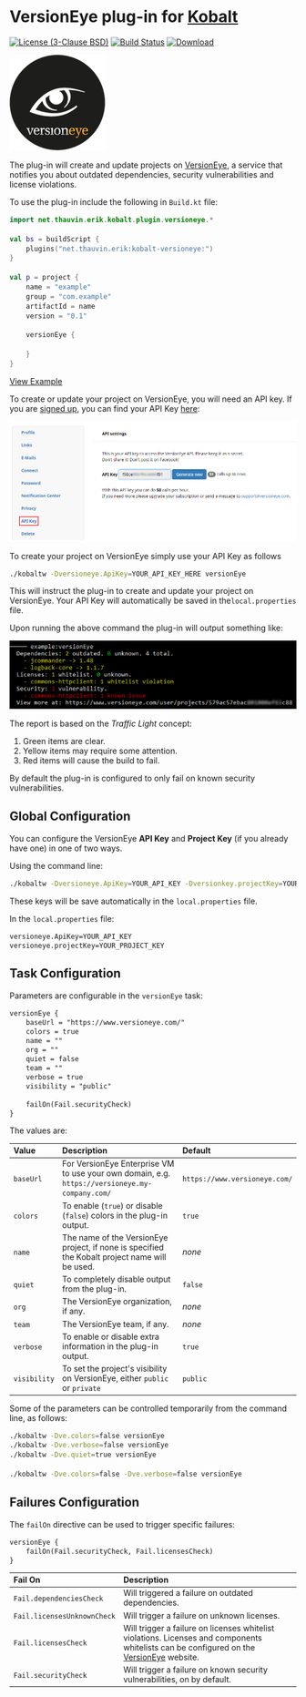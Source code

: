 # VersionEye plug-in for [Kobalt](http://beust.com/kobalt/home/index.html)

[![License (3-Clause BSD)](https://img.shields.io/badge/license-BSD%203--Clause-blue.svg?style=flat-square)](http://opensource.org/licenses/BSD-3-Clause) [![Build Status](https://travis-ci.org/ethauvin/kobalt-versioneye.svg?branch=master)](https://travis-ci.org/ethauvin/kobalt-versioneye) [![Download](https://api.bintray.com/packages/ethauvin/maven/kobalt-versioneye/images/download.svg) ](https://bintray.com/ethauvin/maven/kobalt-versioneye/_latestVersion)

[![VersionEye Logo](src/site/images/VersionEyeLogo.png)](https://www.versioneye.com)

The plug-in will create and update projects on [VersionEye](https://www.versioneye.com/), a service that notifies you about outdated dependencies, security vulnerabilities and license violations.

To use the plug-in include the following in `Build.kt` file:

```kotlin
import net.thauvin.erik.kobalt.plugin.versioneye.*

val bs = buildScript {
    plugins("net.thauvin.erik:kobalt-versioneye:")
}

val p = project {
    name = "example"
    group = "com.example"
    artifactId = name
    version = "0.1"
    
    versionEye {
    
    }
}
```
[View Example](https://github.com/ethauvin/kobalt-versioneye/blob/master/example/kobalt/src/Build.kt)

To create or update your project on VersionEye, you will need an API key. If you are [signed up](https://www.versioneye.com/signup), you can find your API Key [here](https://www.versioneye.com/settings/api):

[![VersionEye API Key](src/site/images/VersionEyeApiKey.png)](https://www.versioneye.com/settings/api)

To create your project on VersionEye simply use your API Key as follows

```bash
./kobaltw -Dversioneye.ApiKey=YOUR_API_KEY_HERE versionEye
```

This will instruct the plug-in to create and update your project on VersionEye. Your API Key will automatically be saved in the`local.properties` file.

Upon running the above command the plug-in will output something like:

![Example Report](src/site/images/ExampleReport.png)

The report is based on the *Traffic Light* concept:

1. Green items are clear.
2. Yellow items may require some attention.
3. Red items will cause the build to fail.

By default the plug-in is configured to only fail on known security vulnerabilities.

## Global Configuration

You can configure the VersionEye **API Key** and **Project Key** (if you already have one) in one of two ways.

Using the command line:

``` bash
./kobaltw -Dversioneye.ApiKey=YOUR_API_KEY -Dversionkey.projectKey=YOUR_PROJECT_KEY versionEye
```
These keys will be save automatically in the `local.properties` file.

In the `local.properties` file:

```
versioneye.ApiKey=YOUR_API_KEY
versioneye.projectKey=YOUR_PROJECT_KEY
```
## Task Configuration

Parameters are configurable in the `versionEye` task:

```
versionEye {
    baseUrl = "https://www.versioneye.com/"
    colors = true
    name = ""
    org = ""
    quiet = false
    team = ""
    verbose = true
    visibility = "public"

    failOn(Fail.securityCheck)
}
```

The values are:

| Value        | Description                                                                                     | Default                       |
| :----------- | :---------------------------------------------------------------------------------------------- | :---------------------------- |
| `baseUrl`    | For VersionEye Enterprise VM to use your own domain, e.g. `https://versioneye.my-company.com/`  | `https://www.versioneye.com/` |
| `colors`     | To enable (`true`) or disable (`false`) colors in the plug-in output.                           | `true`                        |
| `name`       | The name of the VersionEye project, if none is specified the Kobalt project name will be used.  | *none*                        |          
| `quiet`      | To completely disable output from the plug-in.                                                  | `false`                       |
| `org`        | The VersionEye organization, if any.                                                            | *none*                        |
| `team`       | The VersionEye team, if any.                                                                    | *none*                        |
| `verbose`    | To enable or disable extra information in the plug-in output.                                   | `true`                        |
| `visibility` | To set the project's visibility on VersionEye, either `public` or `private`                     | `public`                      |

Some of the parameters can be controlled temporarily from the command line, as follows:

```bash
./kobaltw -Dve.colors=false versionEye
./kobaltw -Dve.verbose=false versionEye
./kobaltw -Dve.quiet=true versionEye

./kobaltw -Dve.colors=false -Dve.verbose=false versionEye
```

## Failures Configuration

The `failOn` directive can be used to trigger specific failures:

```
versionEye {
    failOn(Fail.securityCheck, Fail.licensesCheck)
}
```

| Fail On                     | Description                                                                                                                                                             |
| :-------------------------- | :---------------------------------------------------------------------------------------------------------------------------------------------------------------------- |
| `Fail.dependenciesCheck`    | Will triggered a failure on outdated dependencies.                                                                                                                      |
| `Fail.licensesUnknownCheck` | Will trigger a failure on unknown licenses.                                                                                                                             |
| `Fail.licensesCheck`        | Will trigger a failure on licenses whitelist violations. Licenses and components whitelists can be configured on the [VersionEye](https://www.versioneye.com/) website. |
| `Fail.securityCheck`        | Will trigger a failure on known security vulnerabilities, on by default.                                                                                                |